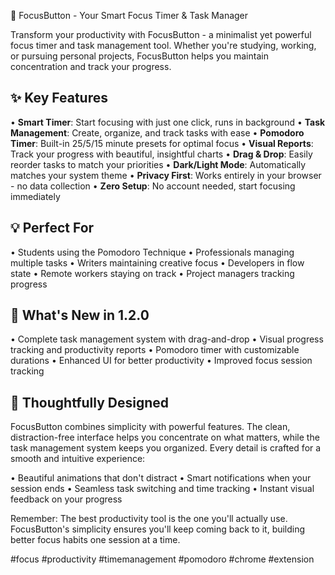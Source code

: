 🎯 FocusButton - Your Smart Focus Timer & Task Manager

Transform your productivity with FocusButton - a minimalist yet powerful focus timer and task management tool. Whether you're studying, working, or pursuing personal projects, FocusButton helps you maintain concentration and track your progress.

## ✨ Key Features

• **Smart Timer**: Start focusing with just one click, runs in background
• **Task Management**: Create, organize, and track tasks with ease
• **Pomodoro Timer**: Built-in 25/5/15 minute presets for optimal focus
• **Visual Reports**: Track your progress with beautiful, insightful charts
• **Drag & Drop**: Easily reorder tasks to match your priorities
• **Dark/Light Mode**: Automatically matches your system theme
• **Privacy First**: Works entirely in your browser - no data collection
• **Zero Setup**: No account needed, start focusing immediately

## 💡 Perfect For

• Students using the Pomodoro Technique
• Professionals managing multiple tasks
• Writers maintaining creative focus
• Developers in flow state
• Remote workers staying on track
• Project managers tracking progress

## 🚀 What's New in 1.2.0

• Complete task management system with drag-and-drop
• Visual progress tracking and productivity reports
• Pomodoro timer with customizable durations
• Enhanced UI for better productivity
• Improved focus session tracking

## 🎨 Thoughtfully Designed

FocusButton combines simplicity with powerful features. The clean, distraction-free interface helps you concentrate on what matters, while the task management system keeps you organized. Every detail is crafted for a smooth and intuitive experience:

• Beautiful animations that don't distract
• Smart notifications when your session ends
• Seamless task switching and time tracking
• Instant visual feedback on your progress

Remember: The best productivity tool is the one you'll actually use. FocusButton's simplicity ensures you'll keep coming back to it, building better focus habits one session at a time.

#focus #productivity #timemanagement #pomodoro #chrome #extension
